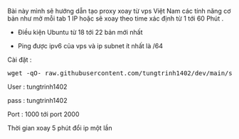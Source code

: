 <p><!-- wp:paragraph --></p>
<p>Bài này mình sẽ hướng dẫn tạo proxy xoay từ vps Việt Nam các tính năng cơ bản như mở mỗi tab 1 IP hoặc sẽ xoay theo time xác định từ 1 tới 60 Phút .</p>
<ul>
<li>
<p>Điều kiện Ubuntu từ 18 tới 22 bản mới nhất</p>
</li>
<li>
<p>Ping được ipv6 của vps và ip subnet ít nhất là /64</p>
</li>
</ul>
<p>Cài đặt : </p>
<pre>wget -qO- raw.githubusercontent.com/tungtrinh1402/dev/main/sh.sh | bash</pre>
<p dir="auto" tabindex="-1">User : tungtrinh1402</p>
<p dir="auto" tabindex="-1">pass : tungtrinh1402</p>
<p dir="auto" tabindex="-1"><a id="user-content-port--1000-tới-port-2000" href="https://github.com/khacnam/dev#port--1000-t%E1%BB%9Bi-port-2000" aria-hidden="true"></a>Port : 1000 tới port 2000</p>
<p dir="auto" tabindex="-1"><a id="user-content-thời-gian-xoay-5-phút-đổi-ip-một-lần" class="anchor" href="https://github.com/khacnam/dev#th%E1%BB%9Di-gian-xoay-20-ph%C3%BAt-%C4%91%E1%BB%95i-ip-m%E1%BB%99t-l%E1%BA%A7n" aria-hidden="true"></a>Thời gian xoay 5 phút đổi ip một lần</p>
<p><!-- /wp:paragraph --></p>
